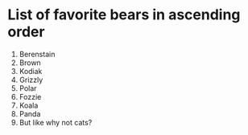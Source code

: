 # List of favorite bears in ascending order

1. Berenstain
1. Brown
1. Kodiak
1. Grizzly
1. Polar
1. Fozzie
1. Koala
1. Panda
1. But like why not cats?
